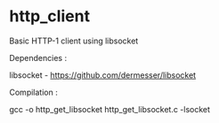 # http_client

Basic HTTP-1 client using libsocket

Dependencies : 

  libsocket - https://github.com/dermesser/libsocket
  
Compilation :

  gcc -o http_get_libsocket http_get_libsocket.c -lsocket
  
